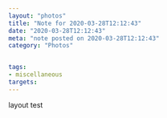```yaml
---
layout: "photos"
title: "Note for 2020-03-28T12:12:43"
date: "2020-03-28T12:12:43"
meta: "note posted on 2020-03-28T12:12:43"
category: "Photos"


tags:
- miscellaneous
targets: 
---
```

layout test
